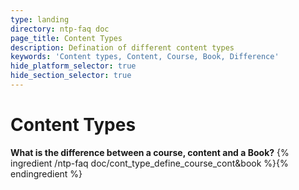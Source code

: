 ```yaml
---
type: landing
directory: ntp-faq doc
page_title: Content Types
description: Defination of different content types
keywords: 'Content types, Content, Course, Book, Difference'
hide_platform_selector: true
hide_section_selector: true
---
```


# Content Types

**What is the difference between a course, content and a Book?**
{% ingredient /ntp-faq doc/cont_type_define_course_cont&book %}{% endingredient %}
